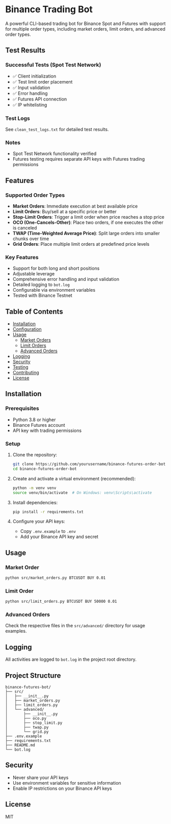 # Binance Trading Bot

A powerful CLI-based trading bot for Binance Spot and Futures with support for multiple order types, including market orders, limit orders, and advanced order types.

## Test Results

### Successful Tests (Spot Test Network)
- ✅ Client initialization
- ✅ Test limit order placement
- ✅ Input validation
- ✅ Error handling
- ✅ Futures API connection
- ✅ IP whitelisting

### Test Logs
See `clean_test_logs.txt` for detailed test results.

### Notes
- Spot Test Network functionality verified
- Futures testing requires separate API keys with Futures trading permissions

## Features

### Supported Order Types
- **Market Orders**: Immediate execution at best available price
- **Limit Orders**: Buy/sell at a specific price or better
- **Stop-Limit Orders**: Trigger a limit order when price reaches a stop price
- **OCO (One-Cancels-Other)**: Place two orders, if one executes the other is canceled
- **TWAP (Time-Weighted Average Price)**: Split large orders into smaller chunks over time
- **Grid Orders**: Place multiple limit orders at predefined price levels

### Key Features
- Support for both long and short positions
- Adjustable leverage
- Comprehensive error handling and input validation
- Detailed logging to `bot.log`
- Configurable via environment variables
- Tested with Binance Testnet

## Table of Contents
- [Installation](#installation)
- [Configuration](#configuration)
- [Usage](#usage)
  - [Market Orders](#market-orders)
  - [Limit Orders](#limit-orders)
  - [Advanced Orders](#advanced-orders)
- [Logging](#logging)
- [Security](#security)
- [Testing](#testing)
- [Contributing](#contributing)
- [License](#license)

## Installation

### Prerequisites
- Python 3.8 or higher
- Binance Futures account
- API key with trading permissions

### Setup

1. Clone the repository:
   ```bash
   git clone https://github.com/yourusername/binance-futures-order-bot.git
   cd binance-futures-order-bot
   ```

2. Create and activate a virtual environment (recommended):
   ```bash
   python -m venv venv
   source venv/bin/activate  # On Windows: venv\Scripts\activate
   ```

3. Install dependencies:
   ```bash
   pip install -r requirements.txt
   ```

4. Configure your API keys:
   - Copy `.env.example` to `.env`
   - Add your Binance API key and secret

## Usage

### Market Order
```bash
python src/market_orders.py BTCUSDT BUY 0.01
```

### Limit Order
```bash
python src/limit_orders.py BTCUSDT BUY 50000 0.01
```

### Advanced Orders
Check the respective files in the `src/advanced/` directory for usage examples.

## Logging
All activities are logged to `bot.log` in the project root directory.

## Project Structure
```
binance-futures-bot/
├── src/
│   ├── __init__.py
│   ├── market_orders.py
│   ├── limit_orders.py
│   └── advanced/
│       ├── __init__.py
│       ├── oco.py
│       ├── stop_limit.py
│       ├── twap.py
│       └── grid.py
├── .env.example
├── requirements.txt
├── README.md
└── bot.log
```

## Security

- Never share your API keys
- Use environment variables for sensitive information
- Enable IP restrictions on your Binance API keys

## License

MIT
